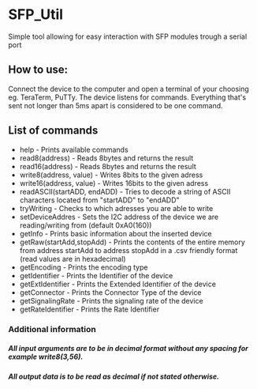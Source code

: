 
# SFP_Util
Simple tool allowing for easy interaction with SFP modules trough a serial port

## How to use:

Connect the device to the computer and open a terminal of your choosing eg. TeraTerm, PuTTy. The device listens for commands. Everything that's sent not longer than 5ms apart is considered to be one command.

## List of commands
- help - Prints available commands
- read8(address)  - Reads 8bytes and returns the result
- read16(address) - Reads 8bytes and returns the result
- write8(address, value)  - Writes 8bits to the given adress
- write16(address, value) - Writes 16bits to the given adress
- readASCII(startADD, endADD) - Tries to decode a string of ASCII characters located from "startADD" to "endADD"
- tryWriting - Checks to which adresses you are able to write
- setDeviceAddres - Sets the I2C address of the device we are reading/writing from (default 0xA0(160))
- getInfo - Prints basic information about the inserted device
- getRaw(startAdd,stopAdd) - Prints the contents of the entire memory from address startAdd to address stopAdd in a .csv friendly format (read values are in hexadecimal)
- getEncoding - Prints the encoding type
- getIdentifier - Prints the Identifier of the device
- getExtIdentifier - Prints the Extended Identifier of the device
- getConnector - Prints the Connector Type of the device
- getSignalingRate - Prints the signaling rate of the device
- getRateIdentifier - Prints the Rate Identifier


### Additional information
##### All input arguments are to be in decimal format without any spacing for example write8(3,56).
##### All output data is to be read as decimal if not stated otherwise.

